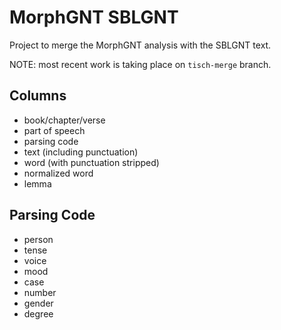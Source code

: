 MorphGNT SBLGNT
===============

Project to merge the MorphGNT analysis with the SBLGNT text.

NOTE: most recent work is taking place on `tisch-merge` branch.

Columns
-------

 * book/chapter/verse
 * part of speech
 * parsing code
 * text (including punctuation)
 * word (with punctuation stripped)
 * normalized word
 * lemma

Parsing Code
------------

 * person
 * tense
 * voice
 * mood
 * case
 * number
 * gender
 * degree
